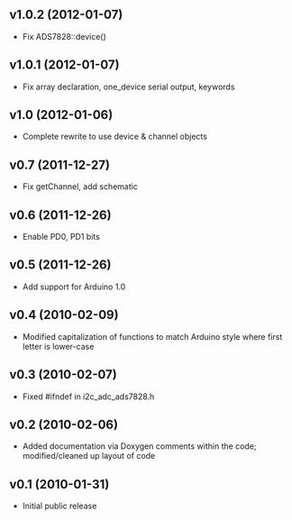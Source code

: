 ## v1.0.2 (2012-01-07)
* Fix ADS7828::device()

## v1.0.1 (2012-01-07)
* Fix array declaration, one_device serial output, keywords

## v1.0 (2012-01-06)
* Complete rewrite to use device & channel objects

## v0.7 (2011-12-27)
* Fix getChannel, add schematic

## v0.6 (2011-12-26)
* Enable PD0, PD1 bits

## v0.5 (2011-12-26)
* Add support for Arduino 1.0

## v0.4 (2010-02-09)
* Modified capitalization of functions to match Arduino style where first letter is lower-case

## v0.3 (2010-02-07)
* Fixed #ifndef in i2c_adc_ads7828.h

## v0.2 (2010-02-06)
* Added documentation via Doxygen comments within the code; modified/cleaned up layout of code

## v0.1 (2010-01-31)
* Initial public release
